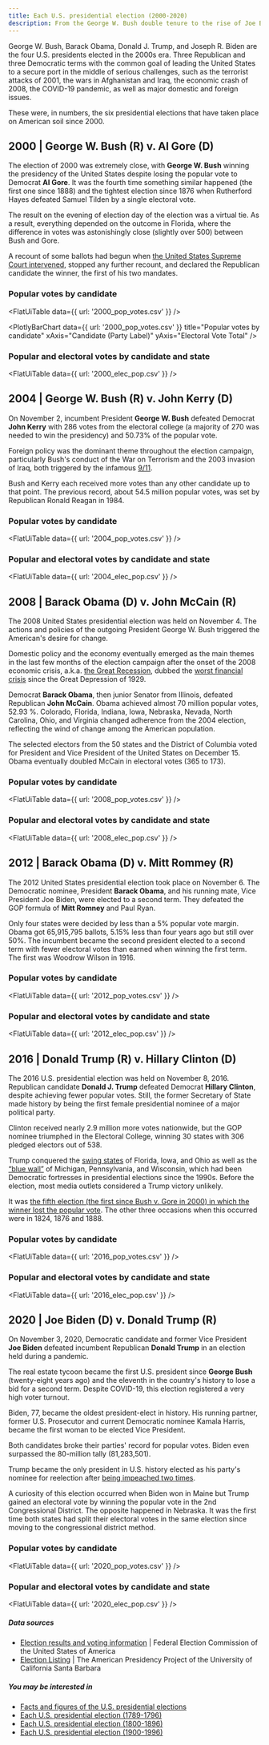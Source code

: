 ```yaml
---
title: Each U.S. presidential election (2000-2020)
description: From the George W. Bush double tenure to the rise of Joe Biden, these are the details of the six presidential contests that have taken place so far on American soil during the 2000s
---
```


George W. Bush, Barack Obama, Donald J. Trump, and Joseph R. Biden are the four U.S. presidents elected in the 2000s era. Three Republican and three Democratic terms with the common goal of leading the United States to a secure port in the middle of serious challenges, such as the terrorist attacks of 2001, the wars in Afghanistan and Iraq, the economic crash of 2008, the COVID-19 pandemic, as well as major domestic and foreign issues.

These were, in numbers, the six presidential elections that have taken place on American soil since 2000.

## 2000 | George W. Bush (R) v. Al Gore (D)

The election of 2000 was extremely close, with **George W. Bush** winning the presidency of the United States despite losing the popular vote to Democrat **Al Gore**. It was the fourth time something similar happened (the first one since 1888) and the tightest election since 1876 when Rutherford Hayes defeated Samuel Tilden by a single electoral vote.

The result on the evening of election day of the election was a virtual tie. As a result, everything depended on the outcome in Florida, where the difference in votes was astonishingly close (slightly over 500) between Bush and Gore.

A recount of some ballots had begun when [the United States Supreme Court intervened](https://www.britannica.com/event/Bush-v-Gore), stopped any further recount, and declared the Republican candidate the winner, the first of his two mandates.

### Popular votes by candidate

<FlatUiTable
  data={{
    url: '2000_pop_votes.csv'
  }}
 />

 <PlotlyBarChart
  data={{
    url: '2000_pop_votes.csv'
  }}
  title="Popular votes by candidate"
  xAxis="Candidate (Party Label)"
  yAxis="Electoral Vote Total"
/>

### Popular and electoral votes by candidate and state

<FlatUiTable
  data={{
    url: '2000_elec_pop.csv'
  }}
 />

## 2004 | George W. Bush (R) v. John Kerry (D)

On November 2, incumbent President **George W. Bush** defeated Democrat **John Kerry** with 286 votes from the electoral college (a majority of 270 was needed to win the presidency) and 50.73% of the popular vote.

Foreign policy was the dominant theme throughout the election campaign, particularly Bush's conduct of the War on Terrorism and the 2003 invasion of Iraq, both triggered by the infamous [9/11](https://www.state.gov/23rd-anniversary-of-the-september-11-2001-attacks/).

Bush and Kerry each received more votes than any other candidate up to that point. The previous record, about 54.5 million popular votes, was set by Republican Ronald Reagan in 1984.

### Popular votes by candidate

<FlatUiTable
  data={{
    url: '2004_pop_votes.csv'
  }}
 />

### Popular and electoral votes by candidate and state

<FlatUiTable
  data={{
    url: '2004_elec_pop.csv'
  }}
 />

## 2008 | Barack Obama (D) v. John McCain (R)

The 2008 United States presidential election was held on November 4. The actions and policies of the outgoing President George W. Bush triggered the American's desire for change. 

Domestic policy and the economy eventually emerged as the main themes in the last few months of the election campaign after the onset of the 2008 economic crisis, a.k.a. [the Great Recession](https://www.federalreservehistory.org/essays/great-recession-and-its-aftermath), dubbed the [worst financial crisis](https://www.thebalancemoney.com/2008-financial-crisis-3305679) since the Great Depression of 1929.

Democrat **Barack Obama**, then junior Senator from Illinois, defeated Republican **John McCain**. Obama achieved almost 70 million popular votes, 52.93 %. Colorado, Florida, Indiana, Iowa, Nebraska, Nevada, North Carolina, Ohio, and Virginia changed adherence from the 2004 election, reflecting the wind of change among the American population.

The selected electors from the 50 states and the District of Columbia voted for President and Vice President of the United States on December 15. Obama eventually doubled McCain in electoral votes (365 to 173). 

### Popular votes by candidate

<FlatUiTable
  data={{
    url: '2008_pop_votes.csv'
  }}
 />

### Popular and electoral votes by candidate and state

<FlatUiTable
  data={{
    url: '2008_elec_pop.csv'
  }}
 />

## 2012 | Barack Obama (D) v. Mitt Rommey (R)

The 2012 United States presidential election took place on November 6. The Democratic nominee, President **Barack Obama**, and his running mate, Vice President Joe Biden, were elected to a second term. They defeated the GOP formula of **Mitt Romney** and Paul Ryan.

Only four states were decided by less than a 5% popular vote margin. Obama got 65,915,795 ballots, 5.15% less than four years ago but still over 50%. The incumbent became the second president elected to a second term with fewer electoral votes than earned when winning the first term. The first was Woodrow Wilson in 1916.

### Popular votes by candidate

<FlatUiTable
  data={{
    url: '2012_pop_votes.csv'
  }}
 />

### Popular and electoral votes by candidate and state

<FlatUiTable
  data={{
    url: '2012_elec_pop.csv'
  }}
 />

## 2016 | Donald Trump (R) v. Hillary Clinton (D)

The 2016 U.S. presidential election was held on November 8, 2016. Republican candidate **Donald J. Trump** defeated Democrat **Hillary Clinton**, despite achieving fewer popular votes. Still, the former Secretary of State made history by being the first female presidential nominee of a major political party.

Clinton received nearly 2.9 million more votes nationwide, but the GOP nominee triumphed in the Electoral College, winning 30 states with 306 pledged electors out of 538. 

Trump conquered the [swing states](https://www.polyas.com/election-glossary/swing-states) of Florida, Iowa, and Ohio as well as the [“blue wall”](https://en.wikipedia.org/wiki/Blue_wall_(U.S._politics)) of Michigan, Pennsylvania, and Wisconsin, which had been Democratic fortresses in presidential elections since the 1990s. Before the election, most media outlets considered a Trump victory unlikely.

It was [the fifth election (the first since Bush v. Gore in 2000) in which the winner lost the popular vote](https://datahub.io/@cheredia19/us-presidential-elections-facts-and-figures). The other three occasions when this occurred were in 1824, 1876 and 1888.

### Popular votes by candidate

<FlatUiTable
  data={{
    url: '2016_pop_votes.csv'
  }}
 />

### Popular and electoral votes by candidate and state

<FlatUiTable
  data={{
    url: '2016_elec_pop.csv'
  }}
 />

## 2020 | Joe Biden (D) v. Donald Trump (R)

On November 3, 2020, Democratic candidate and former Vice President **Joe Biden** defeated incumbent Republican **Donald Trump** in an election held during a pandemic.

The real estate tycoon became the first U.S. president since **George Bush** (twenty-eight years ago) and the eleventh in the country's history to lose a bid for a second term. Despite COVID-19, this election registered a very high voter turnout.

Biden, 77, became the oldest president-elect in history. His running partner, former U.S. Prosecutor and current Democratic nominee Kamala Harris, became the first woman to be elected Vice President.

Both candidates broke their parties' record for popular votes. Biden even surpassed the 80-million tally (81,283,501).

Trump became the only president in U.S. history elected as his party's nominee for reelection after [being impeached two times](https://www.hsdl.org/c/timeline/impeachment-president-trump/).

A curiosity of this election occurred when Biden won in Maine but Trump gained an electoral vote by winning the popular vote in the 2nd Congressional District. The opposite happened in Nebraska. It was the first time both states had split their electoral votes in the same election since moving to the congressional district method.

### Popular votes by candidate

<FlatUiTable
  data={{
    url: '2020_pop_votes.csv'
  }}
 />

### Popular and electoral votes by candidate and state

<FlatUiTable
  data={{
    url: '2020_elec_pop.csv'
  }}
 />

<p /> 
  
##### Data sources

- [Election results and voting information](https://www.fec.gov/introduction-campaign-finance/election-results-and-voting-information/) | Federal Election Commission of the United States of America
- [Election Listing](https://www.presidency.ucsb.edu/statistics/elections) | The American Presidency Project of the 	University of California Santa Barbara

##### You may be interested in

- [Facts and figures of the U.S. presidential elections](https://datahub.io/@cheredia19/us-presidential-elections-facts-and-figures)
- [Each U.S. presidential election (1789-1796)](https://datahub.io/@cheredia19/us-presidential-elections-1700s)
- [Each U.S. presidential election (1800-1896)](https://datahub.io/@cheredia19/us-presidential-elections-1800s)
- [Each U.S. presidential election (1900-1996)](https://datahub.io/@cheredia19/us-presidential-elections-1900s)
